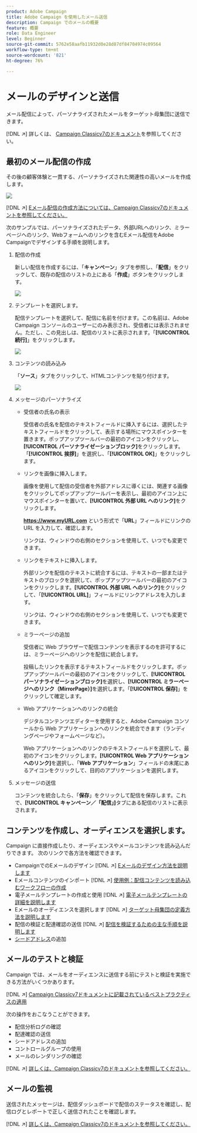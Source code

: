 ```yaml
---
product: Adobe Campaign
title: Adobe Campaign を使用したメール送信
description: Campaign でのメールの概要
feature: 概要
role: Data Engineer
level: Beginner
source-git-commit: 5762e58aafb11932d0e28d87df84704974c09564
workflow-type: tm+mt
source-wordcount: '821'
ht-degree: 76%

---
```


# メールのデザインと送信

メール配信によって、パーソナライズされたメールをターゲット母集団に送信できます。

[!DNL :arrow_upper_right:] 詳しくは、 [Campaign Classicv7のドキュメント](https://experienceleague.adobe.com/docs/campaign-classic/using/sending-messages/sending-emails/about-email-channel.html?lang=ja)を参照してください。

## 最初のメール配信の作成

その後の顧客体験と一貫する、パーソナライズされた関連性の高いメールを作成します。

![](assets/new-email-content.png)

[!DNL :arrow_upper_right:] [Eメール配信の作成方法については、Campaign Classicv7のドキュメントを参照してください。](https://experienceleague.adobe.com/docs/campaign-classic/using/designing-content/editing-html-content/use-case--creating-an-email-delivery.html?lang=ja)


次のサンプルでは、パーソナライズされたデータ、外部URLへのリンク、ミラーページへのリンク、Webフォームへのリンクを含むEメール配信をAdobe Campaignでデザインする手順を説明します。

1. 配信の作成

   新しい配信を作成するには、「**キャンペーン**」タブを参照し、「**配信**」をクリックして、既存の配信のリストの上にある「**作成**」ボタンをクリックします。

   ![](assets/delivery_step_1.png)

1. テンプレートを選択します。

   配信テンプレートを選択して、配信に名前を付けます。この名前は、Adobe Campaign コンソールのユーザーにのみ表示され、受信者には表示されません。ただし、この見出しは、配信のリストに表示されます。「**[!UICONTROL 続行]**」をクリックします。

   ![](assets/dce_delivery_model.png)

1. コンテンツの読み込み

   「**ソース**」タブをクリックして、HTMLコンテンツを貼り付けます。

   ![](assets/paste-content.png)


1. メッセージのパーソナライズ


   * 受信者の氏名の表示

      受信者の氏名を配信のテキストフィールドに挿入するには、選択したテキストフィールドをクリックして、表示する場所にマウスポインターを置きます。ポップアップツールバーの最初のアイコンをクリックし、**[!UICONTROL パーソナライゼーションブロック]**&#x200B;をクリックします。「**[!UICONTROL 挨拶]**」を選択し、「**[!UICONTROL OK]**」をクリックします。

   * リンクを画像に挿入します。

      画像を使用して配信の受信者を外部アドレスに導くには、関連する画像をクリックしてポップアップツールバーを表示し、最初のアイコン上にマウスポインターを置いて、**[!UICONTROL 外部 URL へのリンク]**&#x200B;をクリックします。

      **https://www.myURL.com** という形式で「**URL**」フィールドにリンクの URL を入力して、確認します。

      リンクは、ウィンドウの右側のセクションを使用して、いつでも変更できます。

   * リンクをテキストに挿入します。

      外部リンクを配信のテキストに統合するには、テキストの一部またはテキストのブロックを選択して、ポップアップツールバーの最初のアイコンをクリックします。**[!UICONTROL 外部 URL へのリンク]**&#x200B;をクリックして、「**[!UICONTROL URL]**」フィールドにリンクアドレスを入力します。

      リンクは、ウィンドウの右側のセクションを使用して、いつでも変更できます。

   * ミラーページの追加

      受信者に Web ブラウザーで配信コンテンツを表示するのを許可するには、ミラーページへのリンクを配信に統合します。

      投稿したリンクを表示するテキストフィールドをクリックします。ポップアップツールバーの最初のアイコンをクリックして、**[!UICONTROL パーソナライゼーションブロック]**&#x200B;を選択し、**[!UICONTROL ミラーページへのリンク（MirrorPage）]**&#x200B;を選択します。「**[!UICONTROL 保存]**」をクリックして確定します。

   * Web アプリケーションへのリンクの統合

      デジタルコンテンツエディターを使用すると、Adobe Campaign コンソールから Web アプリケーションへのリンクを統合できます（ランディングページやフォームページなど）。

      Web アプリケーションへのリンクのテキストフィールドを選択して、最初のアイコンをクリックします。**[!UICONTROL Web アプリケーションへのリンク]**&#x200B;を選択し、「**Web アプリケーション**」フィールドの末尾にあるアイコンをクリックして、目的のアプリケーションを選択します。

1. メッセージの送信

   コンテンツを統合したら、「**保存**」をクリックして配信を保存します。これで、**[!UICONTROL キャンペーン／「配信」]**&#x200B;タブにある配信のリストに表示されます。


## コンテンツを作成し、オーディエンスを選択します。

Campaign に直接作成したり、オーディエンスやメールコンテンツを読み込んだりできます。 次のリンクで各方法を確認できます。

* CampaignでのEメールのデザイン
   [!DNL :arrow_upper_right:] [Eメールのデザイン方法を説明します](https://experienceleague.adobe.com/docs/campaign-classic/using/sending-messages/sending-emails/defining-the-email-content.html?lang=ja)
* Eメールコンテンツのインポート
   [!DNL :arrow_upper_right:] [使用例：配信コンテンツを読み込むワークフローの作成](https://experienceleague.adobe.com/docs/campaign-classic/using/automating-with-workflows/use-cases/deliveries/loading-delivery-content.html?lang=ja)
* 電子メールテンプレートの作成と使用
   [!DNL :arrow_upper_right:] [電子メールテンプレートの詳細を説明します](https://experienceleague.adobe.com/docs/campaign-classic/using/sending-messages/using-delivery-templates/about-templates.html?lang=ja)
* Eメールのオーディエンスを選択します
   [!DNL :arrow_upper_right:] [ターゲット母集団の定義方法を説明します](https://experienceleague.adobe.com/docs/campaign-classic/using/sending-messages/key-steps-when-creating-a-delivery/steps-defining-the-target-population.html?lang=ja)
* 配信の検証と配達確認の送信
   [!DNL :arrow_upper_right:] [配信を検証するための主な手順を説明します](https://experienceleague.adobe.com/docs/campaign-classic/using/sending-messages/key-steps-when-creating-a-delivery/steps-validating-the-delivery.html?lang=ja)
* [シードアドレス](https://experienceleague.adobe.com/docs/campaign-classic/using/sending-messages/using-seed-addresses/about-seed-addresses.html?lang=ja)の追加

## メールのテストと検証

Campaign では、メールをオーディエンスに送信する前にテストと検証を実施できる方法がいくつかあります。

[!DNL :arrow_upper_right:] [Campaign Classicv7ドキュメントに記載されているベストプラクティスの適用](https://experienceleague.adobe.com/docs/campaign-classic/using/sending-messages/key-steps-when-creating-a-delivery/delivery-bestpractices/check-before-sending.html?lang=ja)

次の操作をおこなうことができます。

* 配信分析ログの確認
* 配達確認の送信
* シードアドレスの追加
* コントロールグループの使用
* メールのレンダリングの確認

[!DNL :arrow_upper_right:] [詳しくは、Campaign Classicv7のドキュメントを参照してください。](https://experienceleague.adobe.com/docs/campaign-classic/using/sending-messages/key-steps-when-creating-a-delivery/steps-validating-the-delivery.html)

## メールの監視

送信されたメッセージは、配信ダッシュボードで配信のステータスを確認し、配信ログとレポートで正しく送信されたことを確認します。

[!DNL :arrow_upper_right:] [詳しくは、Campaign Classicv7のドキュメントを参照してください。](https://experienceleague.adobe.com/docs/campaign-classic/using/sending-messages/key-steps-when-creating-a-delivery/delivery-bestpractices/track-and-monitor.html?lang=ja)

